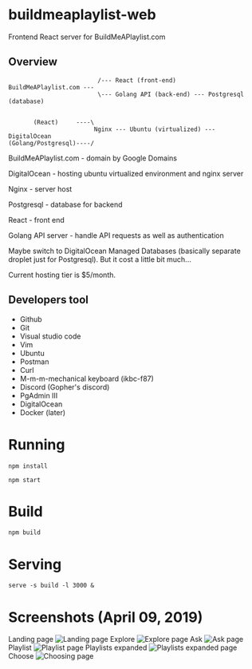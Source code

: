 # buildmeaplaylist-web
Frontend React server for BuildMeAPlaylist.com

## Overview

```
                         /--- React (front-end)
BuildMeAPlaylist.com ---
                         \--- Golang API (back-end) --- Postgresql (database)


       (React)     ----\
                        Nginx --- Ubuntu (virtualized) --- DigitalOcean
(Golang/Postgresql)----/
```


BuildMeAPlaylist.com - domain by Google Domains

DigitalOcean - hosting ubuntu virtualized environment and nginx server

Nginx - server host

Postgresql - database for backend

React - front end

Golang API server - handle API requests as well as authentication

Maybe switch to DigitalOcean Managed Databases (basically separate droplet just for Postgresql).
But it cost a little bit much...

Current hosting tier is $5/month.

## Developers tool
- Github
- Git
- Visual studio code
- Vim 
- Ubuntu
- Postman
- Curl
- M-m-m-mechanical keyboard (ikbc-f87)
- Discord (Gopher's discord)
- PgAdmin III
- DigitalOcean
- Docker (later)

# Running
`npm install`

`npm start`

# Build
`npm build`

# Serving
`serve -s build -l 3000 &`

# Screenshots (April 09, 2019)
Landing page
![Landing page](https://raw.githubusercontent.com/hueyjj/buildmeaplaylist-web/master/screenshots/landingpage.png)
Explore
![Explore page](https://raw.githubusercontent.com/hueyjj/buildmeaplaylist-web/master/screenshots/explorepage.png)
Ask
![Ask page](https://raw.githubusercontent.com/hueyjj/buildmeaplaylist-web/master/screenshots/askpage.png)
Playlist
![Playlist page](https://raw.githubusercontent.com/hueyjj/buildmeaplaylist-web/master/screenshots/playlistpage.png)
Playlists expanded
![Playlists expanded page](https://raw.githubusercontent.com/hueyjj/buildmeaplaylist-web/master/screenshots/playlistsexpandedpage.png)
Choose
![Choosing page](https://raw.githubusercontent.com/hueyjj/buildmeaplaylist-web/master/screenshots/choosepage.png)
